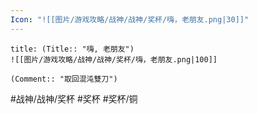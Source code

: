```yaml
---
Icon: "![[图片/游戏攻略/战神/战神/奖杯/嗨，老朋友.png|30]]"
---
```

```ad-common-bronze-trophy
title: (Title:: "嗨, 老朋友")
![[图片/游戏攻略/战神/战神/奖杯/嗨，老朋友.png|100]]

(Comment:: "取回混沌雙刀")
```

#战神/战神/奖杯 #奖杯 #奖杯/铜
